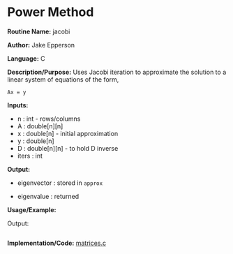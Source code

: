 # Power Method

**Routine Name:** jacobi

**Author:** Jake Epperson

**Language:** C

**Description/Purpose:** Uses Jacobi iteration to approximate the solution to a linear system of equations of the form,

    Ax = y

**Inputs:**

- n : int - rows/columns
- A : double[n][n]
- x : double[n] - initial approximation
- y : double[n]
- D : double[n][n] - to hold D inverse
- iters : int

**Output:** 

- eigenvector : stored in `approx`

- eigenvalue : returned

**Usage/Example:**

Output:
```
```

**Implementation/Code:** [matrices.c](../../../../src/linear_algebra/C/matrices.c)